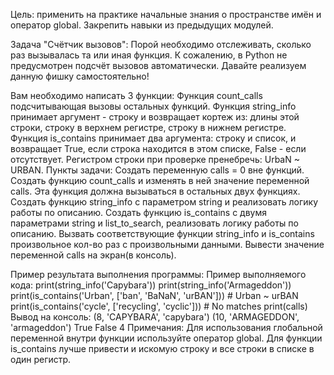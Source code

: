 Цель: применить на практике начальные знания о пространстве имён и оператор global. Закрепить навыки из предыдущих модулей.

Задача "Счётчик вызовов":
Порой необходимо отслеживать, сколько раз вызывалась та или иная функция. К сожалению, в Python не предусмотрен подсчёт вызовов автоматически.
Давайте реализуем данную фишку самостоятельно!

Вам необходимо написать 3 функции:
Функция count_calls подсчитывающая вызовы остальных функций.
Функция string_info принимает аргумент - строку и возвращает кортеж из: длины этой строки, строку в верхнем регистре, строку в нижнем регистре.
Функция is_contains принимает два аргумента: строку и список, и возвращает True, если строка находится в этом списке, False - если отсутствует. Регистром строки при проверке пренебречь: UrbaN ~ URBAN.
Пункты задачи:
Создать переменную calls = 0 вне функций.
Создать функцию count_calls и изменять в ней значение переменной calls. Эта функция должна вызываться в остальных двух функциях.
Создать функцию string_info с параметром string и реализовать логику работы по описанию.
Создать функцию is_contains с двумя параметрами string и list_to_search, реализовать логику работы по описанию.
Вызвать соответствующие функции string_info и is_contains произвольное кол-во раз с произвольными данными.
Вывести значение переменной calls на экран(в консоль).

Пример результата выполнения программы:
Пример выполняемого кода:
print(string_info('Capybara'))
print(string_info('Armageddon'))
print(is_contains('Urban', ['ban', 'BaNaN', 'urBAN'])) # Urban ~ urBAN
print(is_contains('cycle', ['recycling', 'cyclic'])) # No matches
print(calls)
Вывод на консоль:
(8, 'CAPYBARA', 'capybara')
(10, 'ARMAGEDDON', 'armageddon')
True
False
4
Примечания:
Для использования глобальной переменной внутри функции используйте оператор global.
Для функции is_contains лучше привести и искомую строку и все строки в списке в один регистр.
